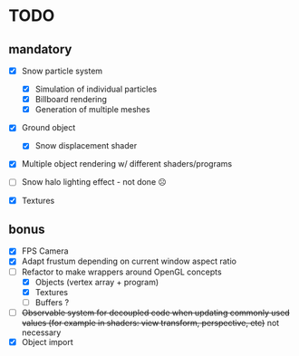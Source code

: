 # TODO

## mandatory
- [x] Snow particle system
  - [x] Simulation of individual particles
  - [x] Billboard rendering
  - [x] Generation of multiple meshes
- [x] Ground object
  - [x] Snow displacement shader
- [x] Multiple object rendering w/ different shaders/programs
- [ ] Snow halo lighting effect - not done ☹️
- [x] Textures


## bonus
- [x] FPS Camera
- [x] Adapt frustum depending on current window aspect ratio
- [ ] Refactor to make wrappers around OpenGL concepts
  - [x] Objects (vertex array + program)
  - [x] Textures
  - [ ] Buffers ?
- [ ] ~~Observable system for decoupled code when updating commonly used values (for example in shaders: view transform, perspective, etc)~~ not necessary
- [x] Object import
